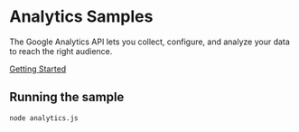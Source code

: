 # Analytics Samples

The Google Analytics API lets you collect, configure, and analyze your data to reach the right audience.

[Getting Started](https://developers.google.com/analytics/)

## Running the sample

```sh
node analytics.js
```